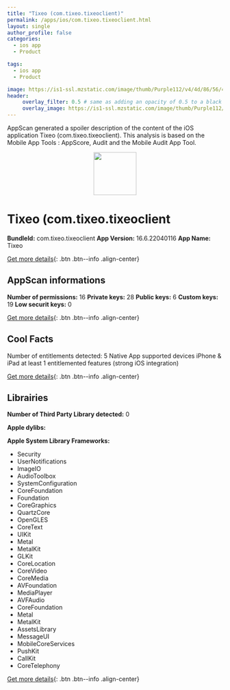 ```yaml
---
title: "Tixeo (com.tixeo.tixeoclient)"
permalink: /apps/ios/com.tixeo.tixeoclient.html
layout: single
author_profile: false
categories: 
  - ios app 
  - Product 

tags: 
  - ios app 
  - Product 

image: https://is1-ssl.mzstatic.com/image/thumb/Purple112/v4/4d/86/56/4d86565c-72a5-1b03-3101-e79199f54012/AppIcon-0-1x_U007emarketing-0-7-0-0-85-220.png/512x512bb.jpg
header: 
     overlay_filter: 0.5 # same as adding an opacity of 0.5 to a black background
     overlay_image: https://is1-ssl.mzstatic.com/image/thumb/Purple112/v4/4d/86/56/4d86565c-72a5-1b03-3101-e79199f54012/AppIcon-0-1x_U007emarketing-0-7-0-0-85-220.png/512x512bb.jpg
---
```

AppScan generated a spoiler description of the content of the iOS application Tixeo (com.tixeo.tixeoclient). This analysis is based on the Mobile App Tools : AppScore, Audit and the Mobile Audit App Tool.

  
  
<div style="text-align: center;"><img src="https://is1-ssl.mzstatic.com/image/thumb/Purple112/v4/4d/86/56/4d86565c-72a5-1b03-3101-e79199f54012/AppIcon-0-1x_U007emarketing-0-7-0-0-85-220.png/512x512bb.jpg" width="100" height="100"></div>  
  
# Tixeo (com.tixeo.tixeoclient

**BundleId:** com.tixeo.tixeoclient
**App Version:** 16.6.22040116
**App Name:** Tixeo


[Get more details](/pricing.html){: .btn .btn--info .align-center}  
  
## AppScan informations 

**Number of permissions:** 16
**Private keys:** 28
**Public keys:** 6
**Custom keys:** 19
**Low securit keys:** 0
  
[Get more details](/pricing.html){: .btn .btn--info .align-center}

## Cool Facts

Number of entitlements detected: 5
Native App
supported devices iPhone & iPad
at least 1 entitlemented features (strong iOS integration)
  
[Get more details](/pricing.html){: .btn .btn--info .align-center}

## Librairies 
**Number of Third Party Library detected:** 0

**Apple dylibs:**


**Apple System Library Frameworks:**
- Security
- UserNotifications
- ImageIO
- AudioToolbox
- SystemConfiguration
- CoreFoundation
- Foundation
- CoreGraphics
- QuartzCore
- OpenGLES
- CoreText
- UIKit
- Metal
- MetalKit
- GLKit
- CoreLocation
- CoreVideo
- CoreMedia
- AVFoundation
- MediaPlayer
- AVFAudio
- CoreFoundation
- Metal
- MetalKit
- AssetsLibrary
- MessageUI
- MobileCoreServices
- PushKit
- CallKit
- CoreTelephony


  
[Get more details](/pricing.html){: .btn .btn--info .align-center}

